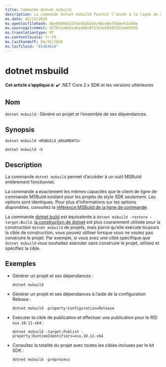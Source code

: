 ```yaml
---
title: Commande dotnet msbuild
description: La commande dotnet msbuild fournit l’accès à la ligne de commande MSbuild.
ms.date: 02/14/2020
ms.openlocfilehash: 88e85868e2d7de564b2e4c90ce6e78bde4cb350e
ms.sourcegitcommit: 927b7ea6b2ea5a440c8f23e3e66503152eb85591
ms.translationtype: MT
ms.contentlocale: fr-FR
ms.lasthandoff: 04/16/2020
ms.locfileid: "81463624"
---
```

# <a name="dotnet-msbuild"></a>dotnet msbuild

**Cet article s’applique à:** ✔️ .NET Core 2.x SDK et les versions ultérieures

## <a name="name"></a>Nom

`dotnet msbuild` : Génère un projet et l’ensemble de ses dépendances.

## <a name="synopsis"></a>Synopsis

```dotnetcli
dotnet msbuild <MSBUILD_ARGUMENTS>

dotnet msbuild -h
```

## <a name="description"></a>Description

La commande `dotnet msbuild` permet d’accéder à un outil MSBuild entièrement fonctionnel.

La commande a exactement les mêmes capacités que le client de ligne de commande MSBuild existant pour les projets de style SDK seulement. Les options sont identiques. Pour plus d’informations sur les options disponibles, consultez la [référence MSBuild de la ligne de commande](/visualstudio/msbuild/msbuild-command-line-reference).

La commande [dotnet build](dotnet-build.md) est équivalente à `dotnet msbuild -restore -target:Build`. [la construction de dotnet](dotnet-build.md) est plus couramment utilisée pour la construction `dotnet msbuild` de projets, mais parce qu’elle exécute toujours la cible de construction, vous pouvez utiliser lorsque vous ne voulez pas construire le projet. Par exemple, si vous avez une cible spécifique que `dotnet msbuild` vous souhaitez exécuter sans construire le projet, utilisez et spécifiez la cible.

## <a name="examples"></a>Exemples

- Générer un projet et ses dépendances :

  ```dotnetcli
  dotnet msbuild
  ```

- Générer un projet et ses dépendances à l’aide de la configuration Release :

  ```dotnetcli
  dotnet msbuild -property:Configuration=Release
  ```

- Exécuter la cible de publication et effectuer une publication pour le RID `osx.10.11-x64` :

  ```dotnetcli
  dotnet msbuild -target:Publish -property:RuntimeIdentifiers=osx.10.11-x64
  ```

- Consultez la totalité du projet avec toutes les cibles incluses par le kit SDK :

  ```dotnetcli
  dotnet msbuild -preprocess
  ```
